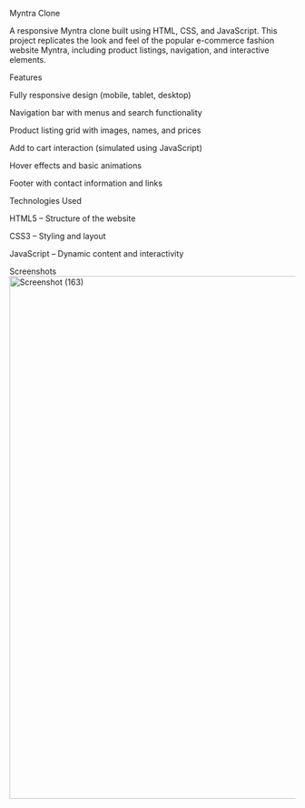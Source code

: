Myntra Clone

A responsive Myntra clone built using HTML, CSS, and JavaScript. This project replicates the look and feel of the popular e-commerce fashion website Myntra, including product listings, navigation, and interactive elements.

Features

Fully responsive design (mobile, tablet, desktop)

Navigation bar with menus and search functionality

Product listing grid with images, names, and prices

Add to cart interaction (simulated using JavaScript)

Hover effects and basic animations

Footer with contact information and links

Technologies Used

HTML5 – Structure of the website

CSS3 – Styling and layout

JavaScript – Dynamic content and interactivity

Screenshots
<img width="1825" height="919" alt="Screenshot (163)" src="https://github.com/user-attachments/assets/1c0e7a6b-e3c2-4527-a8e7-cb4b735eb551" />






